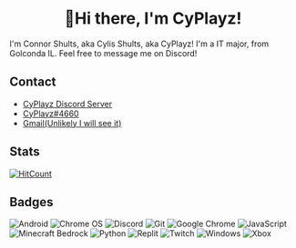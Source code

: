 <h1 align="center"> 👋Hi there, I'm CyPlayz!</a></h1>

I'm Connor Shults, aka Cylis Shults, aka CyPlayz! I'm a IT major, from Golconda IL. Feel free to message me on Discord!

## Contact

- [CyPlayz Discord Server](https://discord.gg/YjdkYr7)
- [CyPlayz#4660](https://discord.com/users/)
- [Gmail(Unlikely I will see it)](mailto:Nicedude@gmail.com)

## Stats
 [![HitCount](https://hits.dwyl.com/CyPlayz/CyPlayz.svg?style=flat-square)](http://hits.dwyl.com/CyPlayz/CyPlayz)
## Badges

![Android](https://img.shields.io/badge/Android-3DDC84.svg?style=for-the-badge&logo=Android&logoColor=white)
![Chrome OS](https://img.shields.io/badge/Google%20Chrome-4285F4.svg?style=for-the-badge&logo=Google-Chrome&logoColor=white)
![Discord](https://img.shields.io/badge/Discord-5865F2.svg?style=for-the-badge&logo=Discord&logoColor=white)
![Git](https://img.shields.io/badge/Git-F05032.svg?style=for-the-badge&logo=Git&logoColor=white)
![Google Chrome](https://img.shields.io/badge/Google%20Chrome-4285F4.svg?style=for-the-badge&logo=Google-Chrome&logoColor=white)
![JavaScript](https://img.shields.io/badge/JavaScript-F7DF1E.svg?style=for-the-badge&logo=JavaScript&logoColor=black)
![Minecraft Bedrock](https://img.shields.io/badge/Minecraft-62B47A.svg?style=for-the-badge&logo=Minecraft&logoColor=white)
![Python](https://img.shields.io/badge/Python-3776AB.svg?style=for-the-badge&logo=Python&logoColor=white)
![Replit](https://img.shields.io/badge/Replit-F26207.svg?style=for-the-badge&logo=Replit&logoColor=white)
![Twitch](https://img.shields.io/badge/Twitch-9146FF.svg?style=for-the-badge&logo=Twitch&logoColor=white)
![Windows](https://img.shields.io/badge/Windows-0078D6.svg?style=for-the-badge&logo=Windows&logoColor=white)
![Xbox](https://img.shields.io/badge/Xbox-107C10.svg?style=for-the-badge&logo=Xbox&logoColor=white)

###
